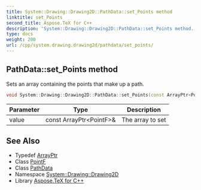 ```yaml
---
title: System::Drawing::Drawing2D::PathData::set_Points method
linktitle: set_Points
second_title: Aspose.TeX for C++
description: 'System::Drawing::Drawing2D::PathData::set_Points method. Sets an array containing the points that make up a path in C++.'
type: docs
weight: 200
url: /cpp/system.drawing.drawing2d/pathdata/set_points/
---
```

## PathData::set_Points method


Sets an array containing the points that make up a path.

```cpp
void System::Drawing::Drawing2D::PathData::set_Points(const ArrayPtr<PointF> &value)
```


| Parameter | Type | Description |
| --- | --- | --- |
| value | const ArrayPtr\<PointF\>\& | The array to set |

## See Also

* Typedef [ArrayPtr](../../../system/arrayptr/)
* Class [PointF](../../../system.drawing/pointf/)
* Class [PathData](../)
* Namespace [System::Drawing::Drawing2D](../../)
* Library [Aspose.TeX for C++](../../../)
